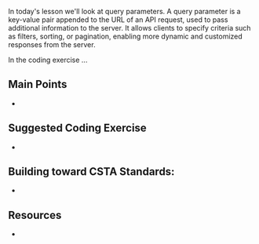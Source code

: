 In today's lesson we'll look at query parameters.  A query parameter is a key-value pair appended to the URL of an API request, used to pass additional information to the server. It allows clients to specify criteria such as filters, sorting, or pagination, enabling more dynamic and customized responses from the server.

In the coding exercise ...

## Main Points
- 

## Suggested Coding Exercise
- 

## Building toward CSTA Standards:
- 

## Resources
- 
